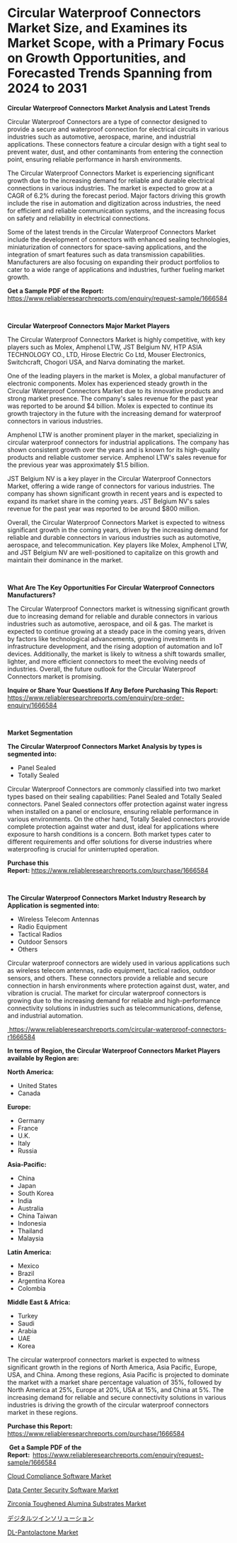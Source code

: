 <p><h1>Circular Waterproof Connectors Market Size, and Examines its Market Scope, with a Primary Focus on Growth Opportunities, and Forecasted Trends Spanning from 2024 to 2031</h1></p><p><strong>Circular Waterproof Connectors Market Analysis and Latest Trends</strong></p>
<p><p>Circular Waterproof Connectors are a type of connector designed to provide a secure and waterproof connection for electrical circuits in various industries such as automotive, aerospace, marine, and industrial applications. These connectors feature a circular design with a tight seal to prevent water, dust, and other contaminants from entering the connection point, ensuring reliable performance in harsh environments.</p><p>The Circular Waterproof Connectors Market is experiencing significant growth due to the increasing demand for reliable and durable electrical connections in various industries. The market is expected to grow at a CAGR of 6.2% during the forecast period. Major factors driving this growth include the rise in automation and digitization across industries, the need for efficient and reliable communication systems, and the increasing focus on safety and reliability in electrical connections.</p><p>Some of the latest trends in the Circular Waterproof Connectors Market include the development of connectors with enhanced sealing technologies, miniaturization of connectors for space-saving applications, and the integration of smart features such as data transmission capabilities. Manufacturers are also focusing on expanding their product portfolios to cater to a wide range of applications and industries, further fueling market growth.</p></p>
<p><strong>Get a Sample PDF of the Report:&nbsp;</strong> <a href="https://www.reliableresearchreports.com/enquiry/request-sample/1666584">https://www.reliableresearchreports.com/enquiry/request-sample/1666584</a></p>
<p>&nbsp;</p>
<p><strong>Circular Waterproof Connectors Major Market Players</strong></p>
<p><p>The Circular Waterproof Connectors Market is highly competitive, with key players such as Molex, Amphenol LTW, JST Belgium NV, HTP ASIA TECHNOLOGY CO., LTD, Hirose Electric Co Ltd, Mouser Electronics, Switchcraft, Chogori USA, and Narva dominating the market.</p><p>One of the leading players in the market is Molex, a global manufacturer of electronic components. Molex has experienced steady growth in the Circular Waterproof Connectors Market due to its innovative products and strong market presence. The company's sales revenue for the past year was reported to be around $4 billion. Molex is expected to continue its growth trajectory in the future with the increasing demand for waterproof connectors in various industries.</p><p>Amphenol LTW is another prominent player in the market, specializing in circular waterproof connectors for industrial applications. The company has shown consistent growth over the years and is known for its high-quality products and reliable customer service. Amphenol LTW's sales revenue for the previous year was approximately $1.5 billion.</p><p>JST Belgium NV is a key player in the Circular Waterproof Connectors Market, offering a wide range of connectors for various industries. The company has shown significant growth in recent years and is expected to expand its market share in the coming years. JST Belgium NV's sales revenue for the past year was reported to be around $800 million.</p><p>Overall, the Circular Waterproof Connectors Market is expected to witness significant growth in the coming years, driven by the increasing demand for reliable and durable connectors in various industries such as automotive, aerospace, and telecommunication. Key players like Molex, Amphenol LTW, and JST Belgium NV are well-positioned to capitalize on this growth and maintain their dominance in the market.</p></p>
<p>&nbsp;</p>
<p><strong>What Are The Key Opportunities For Circular Waterproof Connectors Manufacturers?</strong></p>
<p><p>The Circular Waterproof Connectors market is witnessing significant growth due to increasing demand for reliable and durable connectors in various industries such as automotive, aerospace, and oil & gas. The market is expected to continue growing at a steady pace in the coming years, driven by factors like technological advancements, growing investments in infrastructure development, and the rising adoption of automation and IoT devices. Additionally, the market is likely to witness a shift towards smaller, lighter, and more efficient connectors to meet the evolving needs of industries. Overall, the future outlook for the Circular Waterproof Connectors market is promising.</p></p>
<p><strong>Inquire or Share Your Questions If Any Before Purchasing This Report:</strong> <a href="https://www.reliableresearchreports.com/enquiry/pre-order-enquiry/1666584">https://www.reliableresearchreports.com/enquiry/pre-order-enquiry/1666584</a></p>
<p>&nbsp;</p>
<p><strong>Market Segmentation</strong></p>
<p><strong>The Circular Waterproof Connectors Market Analysis by types is segmented into:</strong></p>
<p><ul><li>Panel Sealed</li><li>Totally Sealed</li></ul></p>
<p><p>Circular Waterproof Connectors are commonly classified into two market types based on their sealing capabilities: Panel Sealed and Totally Sealed connectors. Panel Sealed connectors offer protection against water ingress when installed on a panel or enclosure, ensuring reliable performance in various environments. On the other hand, Totally Sealed connectors provide complete protection against water and dust, ideal for applications where exposure to harsh conditions is a concern. Both market types cater to different requirements and offer solutions for diverse industries where waterproofing is crucial for uninterrupted operation.</p></p>
<p><strong>Purchase this Report:&nbsp;</strong><a href="https://www.reliableresearchreports.com/purchase/1666584">https://www.reliableresearchreports.com/purchase/1666584</a></p>
<p>&nbsp;</p>
<p><strong>The Circular Waterproof Connectors Market Industry Research by Application is segmented into:</strong></p>
<p><ul><li>Wireless Telecom Antennas</li><li>Radio Equipment</li><li>Tactical Radios</li><li>Outdoor Sensors</li><li>Others</li></ul></p>
<p><p>Circular waterproof connectors are widely used in various applications such as wireless telecom antennas, radio equipment, tactical radios, outdoor sensors, and others. These connectors provide a reliable and secure connection in harsh environments where protection against dust, water, and vibration is crucial. The market for circular waterproof connectors is growing due to the increasing demand for reliable and high-performance connectivity solutions in industries such as telecommunications, defense, and industrial automation.</p></p>
<p><a href="https://www.reliableresearchreports.com/circular-waterproof-connectors-r1666584">&nbsp;https://www.reliableresearchreports.com/circular-waterproof-connectors-r1666584</a></p>
<p><strong>In terms of Region, the Circular Waterproof Connectors Market Players available by Region are:</strong></p>
<p>
    <p> <strong> North America: </strong>
        <ul>
            <li>United States</li>
            <li>Canada</li>
        </ul>
        </p> 
    <p> <strong> Europe: </strong>
        <ul>
            <li>Germany</li>
            <li>France</li>
            <li>U.K.</li>
            <li>Italy</li>
            <li>Russia</li>
        </ul>
        </p> 
    <p> <strong> Asia-Pacific: </strong>
        <ul>
            <li>China</li>
            <li>Japan</li>
            <li>South Korea</li>
            <li>India</li>
            <li>Australia</li>
            <li>China Taiwan</li>
            <li>Indonesia</li>
            <li>Thailand</li>
            <li>Malaysia</li>
        </ul>
        </p> 
    <p> <strong> Latin America: </strong>
        <ul>
            <li>Mexico</li>
            <li>Brazil</li>
            <li>Argentina Korea</li>
            <li>Colombia</li>
        </ul>
        </p> 
    <p> <strong> Middle East & Africa: </strong>
        <ul>
            <li>Turkey</li>
            <li>Saudi</li>
            <li>Arabia</li>
            <li>UAE</li>
            <li>Korea</li>
        </ul>
    </p>
    </p>
<p><p>The circular waterproof connectors market is expected to witness significant growth in the regions of North America, Asia Pacific, Europe, USA, and China. Among these regions, Asia Pacific is projected to dominate the market with a market share percentage valuation of 35%, followed by North America at 25%, Europe at 20%, USA at 15%, and China at 5%. The increasing demand for reliable and secure connectivity solutions in various industries is driving the growth of the circular waterproof connectors market in these regions.</p></p>
<p><strong>Purchase this Report: </strong><a href="https://www.reliableresearchreports.com/purchase/1666584">https://www.reliableresearchreports.com/purchase/1666584</a></p>
<p>&nbsp;<strong>Get a Sample PDF of the Report:&nbsp;&nbsp;</strong><a href="https://www.reliableresearchreports.com/enquiry/request-sample/1666584">https://www.reliableresearchreports.com/enquiry/request-sample/1666584</a></p>
<p><strong></strong></p>
<p><p><a href="https://github.com/mancsybtousav/Market-Research-Report-List-2/blob/main/cloud-compliance-software-market.md">Cloud Compliance Software Market</a></p><p><a href="https://github.com/josesg55/Market-Research-Report-List-2/blob/main/data-center-security-software-market.md">Data Center Security Software Market</a></p><p><a href="https://www.linkedin.com/pulse/zirconia-toughened-alumina-substrates-market-size-outlook-forecast-drb0e">Zirconia Toughened Alumina Substrates Market</a></p><p><a href="https://github.com/DemarcusKuhlman/Market-Research-Report-List-1/blob/main/380384055569.md">デジタルツインソリューション</a></p><p><a href="https://www.linkedin.com/pulse/dl-pantolactone-market-growth-trends-covid-19-impact-forecasts-7hdsc?trackingId=QymmGgbgwKyhV8%2F7%2FexdFQ%3D%3D">DL-Pantolactone Market</a></p></p>
